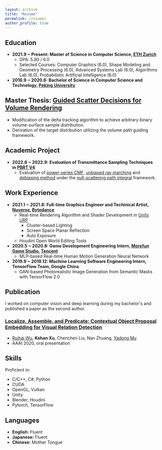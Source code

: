```yaml
---
layout: archive
title: "Resume"
permalink: /resume/
author_profile: true
---
```


Education
------
- **2021.9 ~ Present: Master of Science in Computer Science, [ETH Zurich](https://inf.ethz.ch)**
    - GPA: 5.90 / 6.0
    - Selected Courses: Computer Graphics (6.0), Shape Modeling and Geometry Processing (6.0), Advanced Systems Lab (6.0), Algorithms Lab (6.0), Probabilistic Artificial Intelligence (6.0)
- **2016.9 ~ 2020.6: Bachelor of Science in Computer Science and Technology, [Peking University](https://english.pku.edu.cn)**

Master Thesis: [Guided Scatter Decisions for Volume Rendering](https://www.research-collection.ethz.ch/handle/20.500.11850/639514)
------
- Modification of the delta tracking algorithm to achieve arbitrary binary volume-surface sample distribution.
- Derivation of the target distribution utilizing the volume path guiding framework.


Academic Project
------
- **2022.6 ~ 2022.9: Evaluation of Transmittance Sampling Techniques in [PBRT V4](https://github.com/mmp/pbrt-v4)**
    - Evaluation of [power-series CMF](https://cs.dartmouth.edu/wjarosz/publications/georgiev19integral.html), [unbiased ray marching](https://research.nvidia.com/publication/2021-06_unbiased-ray-marching-transmittance-estimator) and [debiasing method](https://cs.dartmouth.edu/~wjarosz/publications/misso22unbiased.html) under the [null-scattering path integral](https://cs.dartmouth.edu/wjarosz/publications/miller19null.html) framework.


Work Experience
------
- **2021.1 ~ 2021.8: Full-time Graphics Engineer and Techinical Artist, [Nuverse](https://www.nvsgames.com/sg), [Bytedance](https://www.bytedance.com/en/)**
    - Real-time Rendering Algorithm and Shader Development in [Unity URP](https://docs.unity3d.com/Packages/com.unity.render-pipelines.universal@16.0/manual/index.html)
        - Cluster-based Lighting
        - Screen Space Planar Reflection
        - Auto Exposure
    - Houdini Open World Editing Tools
- **2020.5 ~ 2020.8: Game Development Engineering Intern, [Morefun Game Studio](https://www.youtube.com/@MOREFUN_STUDIOS/about), [Tencent](https://www.tencent.com/en-us/)**
    - MLP-based Real-time Human Motion Generation Neural Network
- **2019.9 ~ 2019.12: Machine Learning Software Engineering Intern, TensorFlow Team, Google China**
    - GAN-based Photorealistic Image Generation from Semantic Masks with TensorFlow 2.0

Publication
------
I worked on computer vision and deep learning during my bachelor's and published a paper as the second author.
### [Localize, Assemble, and Predicate: Contextual Object Proposal Embedding for Visual Relation Detection](https://ojs.aaai.org//index.php/AAAI/article/view/6913)

- [Ruihai Wu](https://warshallrho.github.io/), **Kehan Xu**, Chenchen Liu, Nan Zhuang, [Yadong Mu](http://www.muyadong.com)
- AAAI 2020, oral presentation

Skills
------
Proficient in:
- C/C++, C#, Python
- CUDA
- OpenGL, Vulkan
- Unity
- Blender, Houdini
- Pytorch, TensorFlow

Languages
------
- **English:** Fluent
- **Japanese:** Fluent
- **Chinese:** Mother Tongue